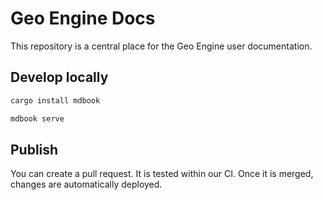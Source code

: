 # Geo Engine Docs

This repository is a central place for the Geo Engine user documentation.

## Develop locally

```sh
cargo install mdbook

mdbook serve
```

## Publish

You can create a pull request.
It is tested within our CI.
Once it is merged, changes are automatically deployed.
